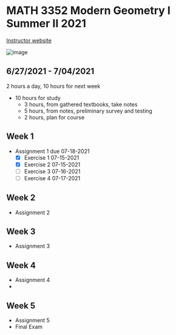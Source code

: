 # MATH 3352 Modern Geometry I Summer II 2021

[Instructor website](https://webapps.utrgv.edu/aa/dm/index.cfm?action=profile&user=younggon.bae)

![image](https://user-images.githubusercontent.com/6586811/124945534-dcc62a00-dfd3-11eb-9582-515da314b929.png)

## 6/27/2021 - 7/04/2021

2 hours a day, 10 hours for next week
- 10 hours for study
  - 3 hours, from gathered textbooks, take notes
  - 5 hours, from notes, preliminary survey and testing
  - 2 hours, plan for course

## Week 1

- Assignment 1 due 07-18-2021
  - [x] Exercise 1 07-15-2021
  - [x] Exercise 2 07-15-2021
  - [ ] Exercise 3 07-16-2021
  - [ ] Exercise 4 07-17-2021

## Week 2

- Assignment 2

## Week 3

- Assignment 3

## Week 4

- Assignment 4
- 

## Week 5

- Assignment 5
- Final Exam

